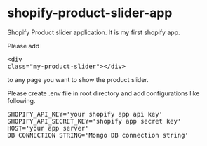 # shopify-product-slider-app

Shopify Product slider application.
It is my first shopify app.

Please add <pre>&lt;div class="my-product-slider"&gt;&lt;/div&gt;</pre> to any page you want to show the product slider.

Please create .env file in root directory and add configurations like following.
<pre>
SHOPIFY_API_KEY='your shopify app api key'
SHOPIFY_API_SECRET_KEY='shopify app secret key'
HOST='your app server'
DB_CONNECTION_STRING='Mongo DB connection string'
</pre>
